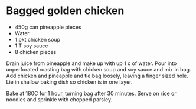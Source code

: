 # Bagged golden chicken

* 450g can pineapple pieces
* Water
* 1 pkt chicken soup
* 1 T soy sauce
* 8 chicken pieces

Drain juice from pineapple and make up with up 1 c of water.  Pour into unperforated roasting bag with chicken soup and soy sauce and mix in bag.  Add chicken and pineapple and tie bag loosely, leaving a finger sized hole.  Lie in shallow baking dish so chicken is in one layer.  

Bake at 180C for 1 hour, turning bag after 30 minutes.  Serve on rice or noodles and sprinkle with chopped parsley.

